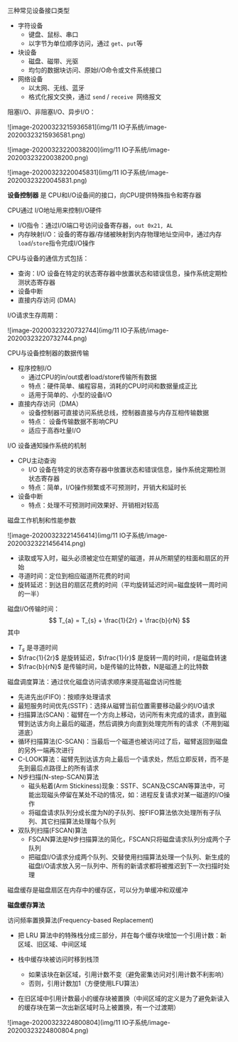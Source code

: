 三种常见设备接口类型

- 字符设备
  - 键盘、鼠标、串口
  - 以字节为单位顺序访问，通过 `get`、`put`等
- 块设备
  - 磁盘、磁带、光驱
  - 均匀的数据块访问、原始I/O命令或文件系统接口
- 网络设备
  - 以太网、无线、蓝牙
  - 格式化报文交换，通过 `send` / `receive `网络报文



阻塞I/O、非阻塞I/O、异步I/O：

![image-20200323215936581](img/11 IO子系统/image-20200323215936581.png)

![image-20200323220038200](img/11 IO子系统/image-20200323220038200.png)

![image-20200323220045831](img/11 IO子系统/image-20200323220045831.png)



**设备控制器** 是 CPU和I/O设备间的接口，向CPU提供特殊指令和寄存器



CPU通过 I/O地址用来控制I/O硬件

- I/O指令：通过I/O端口号访问设备寄存器，`out 0x21, AL`
- 内存映射I/O：设备的寄存器/存储被映射到内存物理地址空间中，通过内存 `load`/`store`指令完成I/O操作



CPU与设备的通信方式包括：

- 查询：I/O 设备在特定的状态寄存器中放置状态和错误信息，操作系统定期检测状态寄存器
- 设备中断
- 直接内存访问 (DMA)



I/O请求生存周期：

![image-20200323220732744](img/11 IO子系统/image-20200323220732744.png)



CPU与设备控制器的数据传输

- 程序控制I/O
  - 通过CPU的in/out或者load/store传输所有数据
  - 特点：硬件简单、编程容易，消耗的CPU时间和数据量成正比
  - 适用于简单的、小型的设备I/O
- 直接内存访问（DMA）
  - 设备控制器可直接访问系统总线，控制器直接与内存互相传输数据
  - 特点： 设备传输数据不影响CPU
  - 适应于高吞吐量I/O



I/O 设备通知操作系统的机制

- CPU主动查询
  - I/O 设备在特定的状态寄存器中放置状态和错误信息，操作系统定期检测状态寄存器
  - 特点：简单，I/O操作频繁或不可预测时，开销大和延时长
- 设备中断
  - 特点：处理不可预测时间效果好、开销相对较高



磁盘工作机制和性能参数

![image-20200323221456414](img/11 IO子系统/image-20200323221456414.png)

- 读取或写入时，磁头必须被定位在期望的磁道，并从所期望的柱面和扇区的开始
- 寻道时间：定位到相应磁道所花费的时间
- 旋转延迟：到达目的扇区花费的时间（平均旋转延迟时间=磁盘旋转一周时间的一半）



磁盘I/O传输时间：
$$
T_{a} = T_{s} + \frac{1}{2r} + \frac{b}{rN}
$$
其中

- $T_{s}$ 是寻道时间
- $\frac{1}{2r}$ 是旋转延迟，$\frac{1}{r}$ 是旋转一周的时间，r是磁盘转速
- $\frac{b}{rN}$ 是传输时间，b是传输的比特数，N是磁道上的比特数



磁盘调度算法：通过优化磁盘访问请求顺序来提高磁盘访问性能

- 先进先出(FIFO)：按顺序处理请求
- 最短服务时间优先(SSTF)：选择从磁臂当前位置需要移动最少的I/O请求
- 扫描算法(SCAN)：磁臂在一个方向上移动，访问所有未完成的请求，直到磁臂到达该方向上最后的磁道，然后调换方向直到处理完所有的请求（不用到磁道底）
- 循环扫描算法(C-SCAN)：当最后一个磁道也被访问过了后，磁臂返回到磁盘的另外一端再次进行
- C-LOOK算法：磁臂先到达该方向上最后一个请求处，然后立即反转，而不是先到最后点路径上的所有请求
- N步扫描(N-step-SCAN)算法
  - 磁头粘着(Arm Stickiness)现象：SSTF、SCAN及CSCAN等算法中，可能出现磁头停留在某处不动的情况，如：进程反复请求对某一磁道的I/O操作
  - 将磁盘请求队列分成长度为N的子队列、按FIFO算法依次处理所有子队列、其它扫描算法处理每个队列
- 双队列扫描(FSCAN)算法
  - FSCAN算法是N步扫描算法的简化，FSCAN只将磁盘请求队列分成两个子队列
  - 把磁盘I/O请求分成两个队列、交替使用扫描算法处理一个队列、新生成的磁盘I/O请求放入另一队列中、所有的新请求都将被推迟到下一次扫描时处理



磁盘缓存是磁盘扇区在内存中的缓存区，可以分为单缓冲和双缓冲



**磁盘缓存算法**

访问频率置换算法(Frequency-based Replacement)

- 把 LRU 算法中的特殊栈分成三部分，并在每个缓存块增加一个引用计数：新区域、旧区域、中间区域

- 栈中缓存块被访问时移到栈顶
  - 如果该块在新区域，引用计数不变（避免密集访问对引用计数不利影响）
  - 否则，引用计数加1（方便使用LFU算法）
- 在旧区域中引用计数最小的缓存块被置换（中间区域的定义是为了避免新读入的缓存块在第一次出新区域时马上被置换，有一个过渡期）

![image-20200323224800804](img/11 IO子系统/image-20200323224800804.png)

